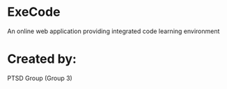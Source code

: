 # ExeCode

An online web application providing integrated code learning environment

# Created by:
PTSD Group (Group 3)
